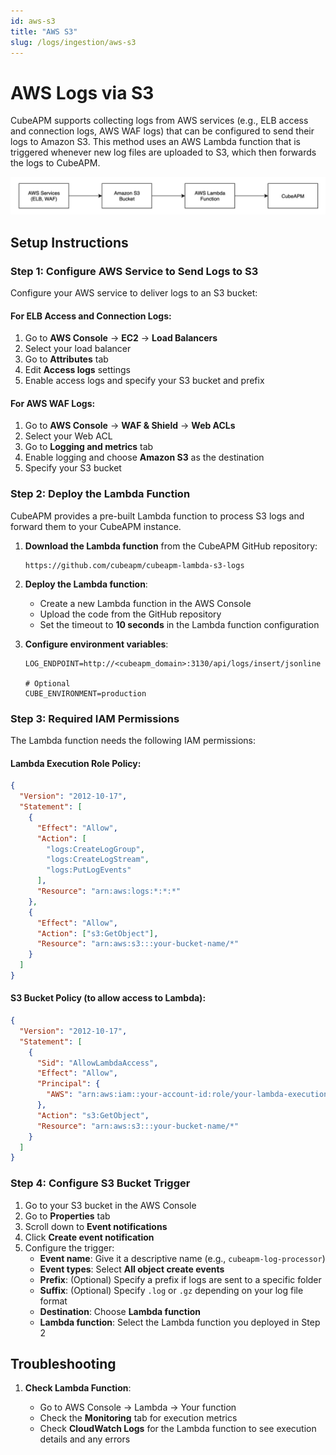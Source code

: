 ```yaml
---
id: aws-s3
title: "AWS S3"
slug: /logs/ingestion/aws-s3
---
```


# AWS Logs via S3

CubeAPM supports collecting logs from AWS services (e.g., ELB access and connection logs, AWS WAF logs) that can be configured to send their logs to Amazon S3. This method uses an AWS Lambda function that is triggered whenever new log files are uploaded to S3, which then forwards the logs to CubeAPM.

![AWS S3 Log Flow](/img/aws-s3-flow.svg)

## Setup Instructions

### Step 1: Configure AWS Service to Send Logs to S3

Configure your AWS service to deliver logs to an S3 bucket:

#### For ELB Access and Connection Logs:

1. Go to **AWS Console** → **EC2** → **Load Balancers**
2. Select your load balancer
3. Go to **Attributes** tab
4. Edit **Access logs** settings
5. Enable access logs and specify your S3 bucket and prefix

#### For AWS WAF Logs:

1. Go to **AWS Console** → **WAF & Shield** → **Web ACLs**
2. Select your Web ACL
3. Go to **Logging and metrics** tab
4. Enable logging and choose **Amazon S3** as the destination
5. Specify your S3 bucket

### Step 2: Deploy the Lambda Function

CubeAPM provides a pre-built Lambda function to process S3 logs and forward them to your CubeAPM instance.

1. **Download the Lambda function** from the CubeAPM GitHub repository:

   ```
   https://github.com/cubeapm/cubeapm-lambda-s3-logs
   ```

2. **Deploy the Lambda function**:

   - Create a new Lambda function in the AWS Console
   - Upload the code from the GitHub repository
   - Set the timeout to **10 seconds** in the Lambda function configuration

3. **Configure environment variables**:

   ```shell
   LOG_ENDPOINT=http://<cubeapm_domain>:3130/api/logs/insert/jsonline

   # Optional
   CUBE_ENVIRONMENT=production
   ```

### Step 3: Required IAM Permissions

The Lambda function needs the following IAM permissions:

#### Lambda Execution Role Policy:

```json
{
  "Version": "2012-10-17",
  "Statement": [
    {
      "Effect": "Allow",
      "Action": [
        "logs:CreateLogGroup",
        "logs:CreateLogStream",
        "logs:PutLogEvents"
      ],
      "Resource": "arn:aws:logs:*:*:*"
    },
    {
      "Effect": "Allow",
      "Action": ["s3:GetObject"],
      "Resource": "arn:aws:s3:::your-bucket-name/*"
    }
  ]
}
```

#### S3 Bucket Policy (to allow access to Lambda):

```json
{
  "Version": "2012-10-17",
  "Statement": [
    {
      "Sid": "AllowLambdaAccess",
      "Effect": "Allow",
      "Principal": {
        "AWS": "arn:aws:iam::your-account-id:role/your-lambda-execution-role"
      },
      "Action": "s3:GetObject",
      "Resource": "arn:aws:s3:::your-bucket-name/*"
    }
  ]
}
```

### Step 4: Configure S3 Bucket Trigger

1. Go to your S3 bucket in the AWS Console
2. Go to **Properties** tab
3. Scroll down to **Event notifications**
4. Click **Create event notification**
5. Configure the trigger:
   - **Event name**: Give it a descriptive name (e.g., `cubeapm-log-processor`)
   - **Event types**: Select **All object create events**
   - **Prefix**: (Optional) Specify a prefix if logs are sent to a specific folder
   - **Suffix**: (Optional) Specify `.log` or `.gz` depending on your log file format
   - **Destination**: Choose **Lambda function**
   - **Lambda function**: Select the Lambda function you deployed in Step 2

## Troubleshooting

1. **Check Lambda Function**:

   - Go to AWS Console → Lambda → Your function
   - Check the **Monitoring** tab for execution metrics
   - Check **CloudWatch Logs** for the Lambda function to see execution details and any errors
